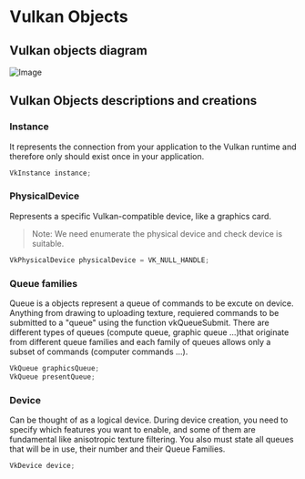 # Vulkan Objects

## Vulkan objects diagram

![Image](https://github.com/Jiaqidesune/PBRTStudy/blob/master/example/result.jpg)

## Vulkan Objects descriptions and creations

### Instance
It represents the connection from your application to the Vulkan runtime and therefore only should exist once in your application. 
```c++
VkInstance instance;
```

### PhysicalDevice
Represents a specific Vulkan-compatible device, like a graphics card.
> Note: We need enumerate the physical device and check device is suitable.
```c++
VkPhysicalDevice physicalDevice = VK_NULL_HANDLE;
```

### Queue families
Queue is a objects represent a queue of commands to be excute on device. Anything from drawing to uploading texture, requiered commands to be submitted to a "queue" using the function vkQueueSubmit. There are different types of queues (compute queue, graphic queue ...)that originate from different queue families and each family of queues allows only a subset of commands (computer commands ...).

```c++
VkQueue graphicsQueue;
VkQueue presentQueue; 
```

### Device
Can be thought of as a logical device. During device creation, you need to specify which features you want to enable, and some of them are fundamental like anisotropic texture filtering. You also must state all queues that will be in use, their number and their Queue Families.
```c++
VkDevice device;
```




